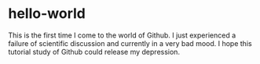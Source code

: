 # hello-world

This is the first time I come to the world of Github. I just experienced a failure of scientific discussion and currently in a very bad mood. I hope this tutorial study of Github could release my depression.
